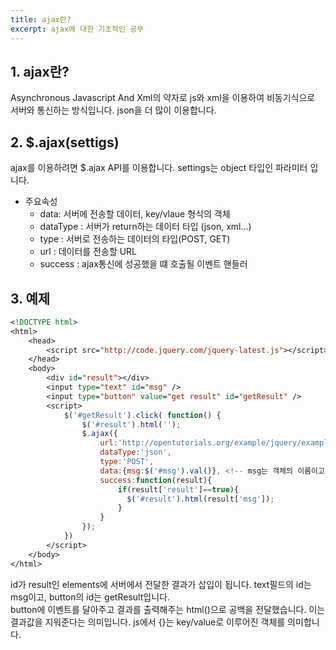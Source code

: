 ```yaml
---
title: ajax란?
excerpt: ajax에 대한 기초적인 공부
---
```


## 1. ajax란?
Asynchronous Javascript And Xml의 약자로 js와 xml을 이용하여 비동기식으로 서버와 통신하는 방식입니다. json을 더 많이 이용합니다.  

## 2. $.ajax(settigs)
ajax를 이용하려면 $.ajax API를 이용합니다. settings는 object 타입인 파라미터 입니다.

- 주요속성
  - data: 서버에 전송할 데이터, key/vlaue 형식의 객체
  - dataType : 서버가 return하는 데이터 타입 (json, xml...)
  - type : 서버로 전송하는 데이터의 타입(POST, GET)
  - url : 데이터를 전송할 URL
  - success : ajax통신에 성공했을 떄 호출될 이벤트 핸들러

## 3. 예제
```jsp
<!DOCTYPE html>
<html>
    <head>
        <script src="http://code.jquery.com/jquery-latest.js"></script>
    </head>
    <body>
        <div id="result"></div>
        <input type="text" id="msg" />
        <input type="button" value="get result" id="getResult" />
        <script>
            $('#getResult').click( function() {
                $('#result').html('');
                $.ajax({
                    url:'http://opentutorials.org/example/jquery/example.jquery.ajax.php',
                    dataType:'json',
                    type:'POST',
                    data:{msg:$('#msg').val()}, <!-- msg는 객체의 이름이고, id값이 msg인 elements의 value값을 가져와 key/value 객체로 세팅   -->
                    success:function(result){
                        if(result['result']==true){
                          $('#result').html(result['msg']);
                        }
                    }
                });
            })
        </script>
    </body>
</html>
```

id가 result인 elements에 서버에서 전달한 결과가 삽입이 됩니다. text필드의 id는 msg이고, button의 id는 getResult입니다.  
button에 이벤트를 달아주고 결과를 출력해주는 html()으로 공백을 전달했습니다. 이는 결과값을 지워준다는 의미입니다. js에서 {}는 key/value로 이루어진 객체를 의미합니다.  

